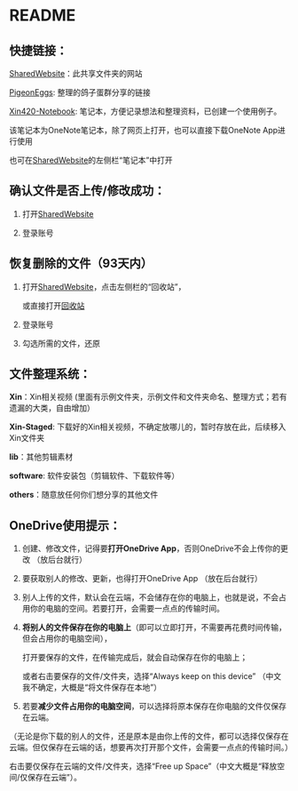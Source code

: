 # README

## 快捷链接：

  [SharedWebsite](https://xin420.sharepoint.com/sites/Xin420/Shared%20Documents/Forms/AllItems.aspx)：此共享文件夹的网站

  [PigeonEggs](https://github.com/3um/PigeonEggs): 整理的鸽子蛋群分享的链接

  [Xin420-Notebook](https://xin420.sharepoint.com/:o:/s/Xin420/EsKmi5PI-_5GkR7scjpvVZQBrbAoePdJQSmLuue9cShsCQ?e=n24W4I): 笔记本，方便记录想法和整理资料，已创建一个使用例子。

   该笔记本为OneNote笔记本，除了网页上打开，也可以直接下载OneNote App进行使用
   
   也可在[SharedWebsite](https://xin420.sharepoint.com/sites/Xin420/Shared%20Documents/Forms/AllItems.aspx)的左侧栏“笔记本”中打开

## 确认文件是否上传/修改成功：

  1. 打开[SharedWebsite](https://xin420.sharepoint.com/sites/Xin420/Shared%20Documents/Forms/AllItems.aspx)

  2. 登录账号

## 恢复删除的文件（93天内）

  1. 打开[SharedWebsite](https://xin420.sharepoint.com/sites/Xin420/Shared%20Documents/Forms/AllItems.aspx)，点击左侧栏的“回收站”，

     或直接打开[回收站](https://xin420.sharepoint.com/sites/Xin420/_layouts/15/RecycleBin.aspx?view=5)

  2. 登录账号

  3. 勾选所需的文件，还原


## 文件整理系统：

  **Xin**：Xin相关视频 (里面有示例文件夹，示例文件和文件夹命名、整理方式；若有遗漏的大类，自由增加）

  **Xin-Staged**: 下载好的Xin相关视频，不确定放哪儿的，暂时存放在此，后续移入Xin文件夹

  **lib**：其他剪辑素材

  **software**: 软件安装包（剪辑软件、下载软件等）

  **others**：随意放任何你们想分享的其他文件

## OneDrive使用提示：

  1. 创建、修改文件，记得要**打开OneDrive App**，否则OneDrive不会上传你的更改 （放后台就行）

  2. 要获取别人的修改、更新，也得打开OneDrive App （放在后台就行）

  3. 别人上传的文件，默认会在云端，不会储存在你的电脑上，也就是说，不会占用你的电脑的空间。若要打开，会需要一点点的传输时间。

  4. **将别人的文件保存在你的电脑上**（即可以立即打开，不需要再花费时间传输，但会占用你的电脑空间），
  
     打开要保存的文件，在传输完成后，就会自动保存在你的电脑上；
 
     或者右击要保存的文件/文件夹，选择“Always keep on this device” （中文我不确定，大概是“将文件保存在本地”）

  5. 若要**减少文件占用你的电脑空间**，可以选择将原本保存在你电脑的文件仅保存在云端。
    
   （无论是你下载的别人的文件，还是原本是由你上传的文件，都可以选择仅保存在云端。但仅保存在云端的话，想要再次打开那个文件，会需要一点点的传输时间。）
    
   右击要仅保存在云端的文件/文件夹，选择“Free up Space”（中文大概是“释放空间/仅保存在云端”）。

